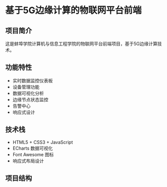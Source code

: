 # 基于5G边缘计算的物联网平台前端

## 项目简介
这是蚌埠学院计算机与信息工程学院的物联网平台前端项目，基于5G边缘计算技术。

## 功能特性
- 实时数据监控仪表板
- 设备管理功能
- 数据可视化分析
- 边缘节点状态监控
- 告警中心
- 响应式设计

## 技术栈
- HTML5 + CSS3 + JavaScript
- ECharts 数据可视化
- Font Awesome 图标
- 响应式布局设计

## 项目结构